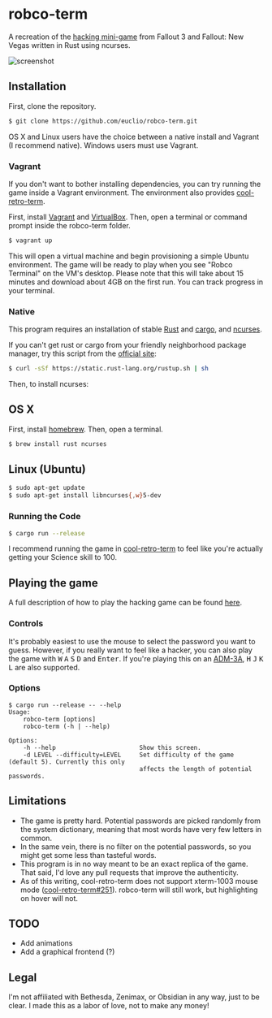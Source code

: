 # robco-term

A recreation of the [hacking mini-game] from Fallout 3 and Fallout: New
Vegas written in Rust using ncurses.

![screenshot](http://i.imgur.com/TgXwbnK.png)

## Installation

First, clone the repository.

```sh
$ git clone https://github.com/euclio/robco-term.git
```

OS X and Linux users have the choice between a native install and Vagrant (I
recommend native). Windows users must use Vagrant.

### Vagrant

If you don't want to bother installing dependencies, you can try running the
game inside a Vagrant environment. The environment also provides
[cool-retro-term].

First, install [Vagrant] and [VirtualBox]. Then, open a terminal or command
prompt inside the robco-term folder.

```sh
$ vagrant up
```

This will open a virtual machine and begin provisioning a simple Ubuntu
environment. The game will be ready to play when you see "Robco Terminal" on the
VM's desktop. Please note that this will take about 15 minutes and download
about 4GB on the first run. You can track progress in your terminal.

### Native

This program requires an installation of stable [Rust][rust-official] and
[cargo], and [ncurses].

If you can't get rust or cargo from your friendly neighborhood package manager,
try this script from the [official site][rust-install]:

```sh
$ curl -sSf https://static.rust-lang.org/rustup.sh | sh
```

Then, to install ncurses:

## OS X

First, install [homebrew]. Then, open a terminal.

```sh
$ brew install rust ncurses
```

## Linux (Ubuntu)

```sh
$ sudo apt-get update
$ sudo apt-get install libncurses{,w}5-dev
```

### Running the Code

```sh
$ cargo run --release
```

I recommend running the game in [cool-retro-term] to feel like you're
actually getting your Science skill to 100.

## Playing the game

A full description of how to play the hacking game can be found
[here][hacking mini-game].

### Controls

It's probably easiest to use the mouse to select the password you want to guess.
However, if you really want to feel like a hacker, you can also play the game
with <kbd>W</kbd> <kbd>A</kbd> <kbd>S</kbd> <kbd>D</kbd> and <kbd>Enter</kbd>.
If you're playing this on an [ADM-3A], <kbd>H</kbd> <kbd>J</kbd> <kbd>K</kbd>
<kbd>L</kbd> are also supported.

### Options

```
$ cargo run --release -- --help
Usage:
    robco-term [options]
    robco-term (-h | --help)

Options:
    -h --help                       Show this screen.
    -d LEVEL --difficulty=LEVEL     Set difficulty of the game (default 5). Currently this only
                                    affects the length of potential passwords.
```

## Limitations

* The game is pretty hard. Potential passwords are picked randomly from the
  system dictionary, meaning that most words have very few letters in common.
* In the same vein, there is no filter on the potential passwords, so you might
  get some less than tasteful words.
* This program is in no way meant to be an exact replica of the game. That said,
  I'd love any pull requests that improve the authenticity.
* As of this writing, cool-retro-term does not support xterm-1003 mouse mode
  ([cool-retro-term#251]). robco-term will still work, but highlighting on
  hover will not.

## TODO

* Add animations
* Add a graphical frontend (?)

## Legal

I'm not affiliated with Bethesda, Zenimax, or Obsidian in any way, just to be
clear. I made this as a labor of love, not to make any money!

[VirtualBox]: https://www.virtualbox.org/
[Vagrant]: https://www.vagrantup.com/
[homebrew]: http://brew.sh/
[rust-official]: https://www.rust-lang.org/
[rust-install]: https://www.rust-lang.org/install.html
[cargo]: https://crates.io
[ncurses]: http://www.gnu.org/software/ncurses/
[hacking mini-game]: http://fallout.wikia.com/wiki/Hacking#Hacking_terminals
[cool-retro-term]: https://github.com/Swordfish90/cool-retro-term
[cool-retro-term#251]: https://github.com/Swordfish90/cool-retro-term/issues/251
[ADM-3A]: https://en.wikipedia.org/wiki/ADM-3A
